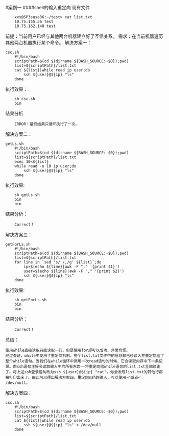 <!--
  author:donar
  head:http://www.easyicon.net/api/resizeApi.php?id=556429&size=128
  date:2016-06-17
  title: shell编程踩坑总结
  tags:shell
  category:技术笔记
  status:publish
  summary:shell
-->

#案例一
####shell的输入重定向
现有文件

```shell
	xxx@SP3suse36:~/test> cat list.txt 
	10.75.155.36 test 
	10.75.162.140 test 
```
前提：当前用户已经与其他两台机器建立好了互信关系。
需求：在当前机器遍历其他两台机器执行某个命令。
解决方案一：

```shell
csc.sh
	#!/bin/bash
	scriptPath=$(cd $(dirname ${BASH_SOURCE:-$0});pwd)
	list=${scriptPath}/list.txt
	cat ${list}|while read ip user;do
	    ssh ${user}@${ip} "ls"
	done
```
执行效果：

```shell
	sh csc.sh
	bin
```
结果分析

```
	ERROR！最终结果只循环执行了一次。
```
解决方案二：

```shell
getLs.sh
    #!/bin/bash
    scriptPath=$(cd $(dirname ${BASH_SOURCE:-$0});pwd)
    list=${scriptPath}/list.txt
    exec 10<${list}
    while read -u 10 ip user;do
        ssh ${user}@${ip} "ls"
    done
```
执行效果:

```shell
    sh getLs.sh
    bin
    bin
```
结果分析：

```
    Correct！
```
解决方案三：

```shell
getForLs.sh
    #!/bin/bash
    scriptPath=$(cd $(dirname ${BASH_SOURCE:-$0});pwd)
    list=${scriptPath}/list.txt
    for line in `sed 's/ /,/g' ${list}`;do
        ip=$(echo ${line}|awk -F "," '{print $1}')
        user=$(echo ${line}|awk -F "," '{print $2}')
        ssh ${user}@${ip} "ls"
    done
```
执行效果:

```shell
    sh getForLs.sh
    bin
    bin
```
结果分析：

```
    Correct！
```
总结：

```
使用while直接读取只能读取一行，但是使用for却可以成功，非常奇怪。
经过查证，while中使用了重定向机制，整个list.txt文件中的信息都已经读入并重定向给了整个while语句。当我们在while循环中调用一次read语句的时候，它会读取内存中下一条记录。而ssh语句正好会读取输入中的所有东西——将重定向给while语句的list.txt全部读走了。将上述ssh登录语句改为ssh ${user}@${ip} "cat"，你会发现list.txt的其他行都被打印出来了。由此可以得出解决方案四，重定向ssh的输入，可以使用-n或者< /dev/null。
```
解决方案四：

```shell
csc.sh
    #!/bin/bash
    scriptPath=$(cd $(dirname ${BASH_SOURCE:-$0});pwd)
    list=${scriptPath}/list.txt
    cat ${list}|while read ip user;do
        ssh ${user}@${ip} "ls" < /dev/null
    done
```